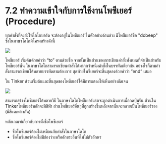 # 7.2 ทำความเข้าใจกับการใช้งานโพซีเยอร์ \(Procedure\)

ทุกคำสั่งที่จะส่งให้โกโกบอร์ด จะต้องอยู่ในโพซีเยอร์ ในตัวอย่างด้านล่าง มีโพซีเยอร์ชื่อ "dobeep" ซึ่งในภาษาโลโกมีโครงสร้างดังนี้

![](https://lh4.googleusercontent.com/pyLGCZ6GWt-F7hyVxteXWGMuawipVzJQKysb0xHUG9uTervPzEfwn8EclbQ7TTvY-uIRh0CgJen2-MpJYsG5CnKLVtl6wqaJQ7Pk2nOWDE7PMQG_aTcpBrjKBYJJOse-2xAVcpkg)

โพซีเยอร์ เริ่มต้นด้วยคำว่า “to” ตามด้วยชื่อ จากนั้นเป็นส่วนของการเขียนคำสั่งทั้งหมดที่จำเป็นสำหรับโพซีเยอร์นั้น ในภาษาโลโกสามารถเขียนคำสั่งได้มากกว่าหนึ่งคำสั่งในบรรทัดเดียวกัน อย่างไรก็ตามคำสั่งสามารถเขียนได้หลายบรรทัดตามต้องการ สุดท้ายโพซีเยอร์จะสิ้นสุดลงด้วยคำว่า “end” เสมอ

ใน Tinker ส่วนเริ่มต้นและสิ้นสุดของโพซีเยอร์ได้มีการแสดงให้เห็นอย่างชัดเจน

![](https://lh4.googleusercontent.com/xSKQSvxM8i3z7DgQIsE0mrGvXL4aHR084yxnQJyw6qMmdE4cZwpkQ40vx1iphTbNOVh4HpUZ3POeuLknTdb88x5FTayDtHcMryk1lq0jGCm7qmppjvevzFFMgn1I7ofE8Atp10ab)

สามารถสร้างโพซีเยอร์ได้หลายวิธี ในภาษาโลโกโพซีเยอร์แรกจะถูกดำเนินการเมื่อกดปุ่มรัน ส่วนใน Tinkerโพซีเยอร์หลักจะมีสีฟ้า ส่วนโพซีเยอร์อื่นๆที่ถูกสร้างขึ้นหลังจากนั้นจะกลายเป็นโพซีเยอร์รอง \(มีสีแตกต่างกัน\)

หลักเกณฑ์เกี่ยวกับการตั้งชื่อโพซีเยอร์

* ชื่อโพซีเยอร์ต้องไม่เหมือนกับคำสั่งในภาษาโลโก
* ชื่อโพซีเยอร์ต้องไม่มีช่องว่างหรืออักขระอื่นที่ไม่ใช่ตัวอักษร

